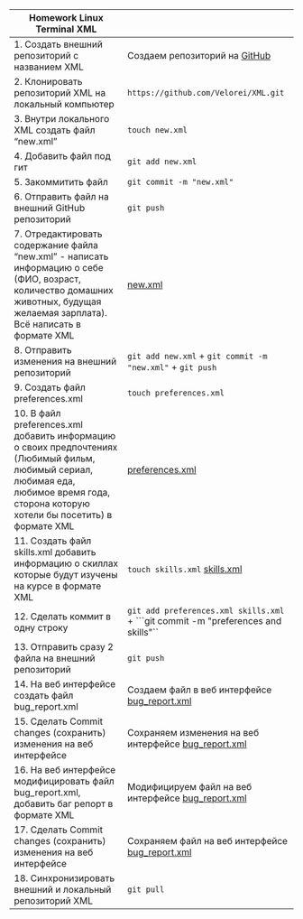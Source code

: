 |Homework Linux Terminal XML||
|---|---|
|1. Создать внешний репозиторий c названием XML|Создаем репозиторий на [GitHub](https://github.com/Velorei/XML)|
|2. Клонировать репозиторий XML на локальный компьютер|```https://github.com/Velorei/XML.git```|
|3. Внутри локального XML создать файл “new.xml”|```touch new.xml```|
|4. Добавить файл под гит|```git add new.xml```|
|5. Закоммитить файл|```git commit -m "new.xml"```|
|6. Отправить файл на внешний GitHub репозиторий| ```git push```|
|7. Отредактировать содержание файла “new.xml” - написать информацию о себе (ФИО, возраст, количество домашних животных, будущая желаемая зарплата). Всё написать в формате XML|[new.xml](https://github.com/Velorei/XML/blob/main/new.xml)|
|8. Отправить изменения на внешний репозиторий|```git add new.xml``` + ```git commit -m "new.xml"``` + ```git push```|
|9. Создать файл preferences.xml|```touch preferences.xml```|
|10. В файл preferences.xml добавить информацию о своих предпочтениях (Любимый фильм, любимый сериал, любимая еда, любимое время года, сторона которую хотели бы посетить) в формате XML|[preferences.xml](https://github.com/Velorei/XML/blob/main/preferences.xml)|
|11. Создать файл skills.xml добавить информацию о скиллах которые будут изучены на курсе в формате XML| ```touch skills.xml``` [skills.xml](https://github.com/Velorei/XML/blob/main/skills.xml)|
|12. Сделать коммит в одну строку|```git add preferences.xml skills.xml``` + ```git commit -m "preferences and skills"``|
|13. Отправить сразу 2 файла на внешний репозиторий|```git push```|
|14. На веб интерфейсе создать файл bug_report.xml|Создаем файл в веб интерфейсе [bug_report.xml](https://github.com/Velorei/XML/blob/main/bug_report.xml)|
|15. Сделать Commit changes (сохранить) изменения на веб интерфейсе|Сохраняем изменения на веб интерфейсе [bug_report.xml](https://github.com/Velorei/XML/blob/main/bug_report.xml)|
|16. На веб интерфейсе модифицировать файл bug_report.xml, добавить баг репорт в формате XML|Модифицируем файл на веб интерфейсе [bug_report.xml](https://github.com/Velorei/XML/blob/main/bug_report.xml)|
|17. Сделать Commit changes (сохранить) изменения на веб интерфейсе| Сохраняем файл на веб интерфейсе [bug_report.xml](https://github.com/Velorei/XML/blob/main/bug_report.xml)|
|18. Синхронизировать внешний и локальный репозиторий XML| ```git pull```|

